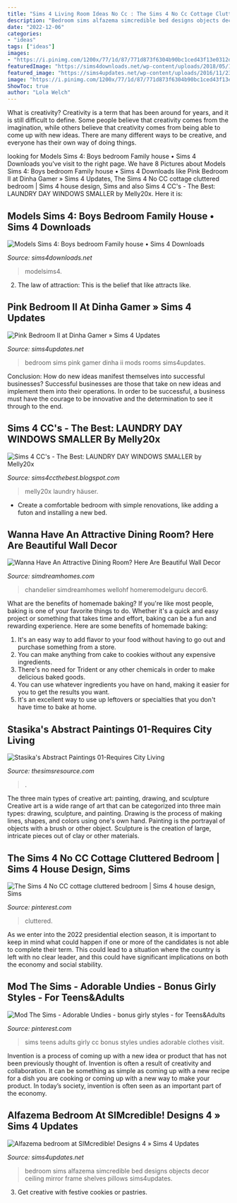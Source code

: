 ```yaml
---
title: "Sims 4 Living Room Ideas No Cc : The Sims 4 No Cc Cottage Cluttered Bedroom"
description: "Bedroom sims alfazema simcredible bed designs objects decor ceiling mirror frame shelves pillows sims4updates"
date: "2022-12-06"
categories:
- "ideas"
tags: ["ideas"]
images:
- "https://i.pinimg.com/1200x/77/1d/87/771d873f6304b90bc1ced43f13e0312d.jpg"
featuredImage: "https://sims4downloads.net/wp-content/uploads/2018/05/1531.jpg"
featured_image: "https://sims4updates.net/wp-content/uploads/2016/11/2352-670x387.jpg"
image: "https://i.pinimg.com/1200x/77/1d/87/771d873f6304b90bc1ced43f13e0312d.jpg"
ShowToc: true
author: "Lola Welch"
---
```



What is creativity?
Creativity is a term that has been around for years, and it is still difficult to define. Some people believe that creativity comes from the imagination, while others believe that creativity comes from being able to come up with new ideas. There are many different ways to be creative, and everyone has their own way of doing things.

	

		
looking for Models Sims 4: Boys bedroom Family house • Sims 4 Downloads you've visit to the right page. We have 8 Pictures about Models Sims 4: Boys bedroom Family house • Sims 4 Downloads like Pink Bedroom II at Dinha Gamer » Sims 4 Updates, The Sims 4 No CC cottage cluttered bedroom | Sims 4 house design, Sims and also Sims 4 CC&#039;s - The Best: LAUNDRY DAY WINDOWS SMALLER by Melly20x. Here it is:
		
    
## Models Sims 4: Boys Bedroom Family House • Sims 4 Downloads

<img loading=lazy src="https://sims4downloads.net/wp-content/uploads/2018/05/1531.jpg" onerror="this.onerror=null;this.src='https://tse3.mm.bing.net/th?id=OIP.JjHNR5qAy4gGfA6CoygsDQHaEL&amp;pid=15.1';" alt="Models Sims 4: Boys bedroom Family house • Sims 4 Downloads">

_Source: sims4downloads.net_

>modelsims4. 

	

2. The law of attraction: This is the belief that like attracts like.

    
## Pink Bedroom II At Dinha Gamer » Sims 4 Updates

<img loading=lazy src="https://sims4updates.net/wp-content/uploads/2016/11/2352-670x387.jpg" onerror="this.onerror=null;this.src='https://tse1.mm.bing.net/th?id=OIP.M4Xsor9zBAEPvW61IME1PAHaER&amp;pid=15.1';" alt="Pink Bedroom II at Dinha Gamer » Sims 4 Updates">

_Source: sims4updates.net_

>bedroom sims pink gamer dinha ii mods rooms sims4updates. 

	

Conclusion: How do new ideas manifest themselves into successful businesses?
Successful businesses are those that take on new ideas and implement them into their operations. In order to be successful, a business must have the courage to be innovative and the determination to see it through to the end.

    
## Sims 4 CC&#039;s - The Best: LAUNDRY DAY WINDOWS SMALLER By Melly20x

<img loading=lazy src="https://3.bp.blogspot.com/-pkrV3dvIh3I/WmNPk3bRv8I/AAAAAAACHfU/BHMjQLhka8MyGhIAZInoMgYKWXBldj6jACLcBGAs/s640/tumblr_p2tjahVOwN1v0mfhzo2_1280.png" onerror="this.onerror=null;this.src='https://tse1.mm.bing.net/th?id=OIP.qBqntrqKKRoOfIlaEA_98wHaEK&amp;pid=15.1';" alt="Sims 4 CC&#039;s - The Best: LAUNDRY DAY WINDOWS SMALLER by Melly20x">

_Source: sims4ccthebest.blogspot.com_

>melly20x laundry häuser. 

	

- Create a comfortable bedroom with simple renovations, like adding a futon and installing a new bed. 

    
## Wanna Have An Attractive Dining Room? Here Are Beautiful Wall Decor

<img loading=lazy src="https://www.simdreamhomes.com/wp-content/uploads/2020/07/dining-room.jpg" onerror="this.onerror=null;this.src='https://tse1.mm.bing.net/th?id=OIP.QuEOLemieT0yNlWkYssxDAHaKP&amp;pid=15.1';" alt="Wanna Have An Attractive Dining Room? Here Are Beautiful Wall Decor">

_Source: simdreamhomes.com_

>chandelier simdreamhomes wellohf homeremodelguru decor6. 

	

What are the benefits of homemade baking?
If you're like most people, baking is one of your favorite things to do. Whether it's a quick and easy project or something that takes time and effort, baking can be a fun and rewarding experience. Here are some benefits of homemade baking: 
1) It's an easy way to add flavor to your food without having to go out and purchase something from a store. 
2) You can make anything from cake to cookies without any expensive ingredients. 
3) There's no need for Trident or any other chemicals in order to make delicious baked goods. 
4) You can use whatever ingredients you have on hand, making it easier for you to get the results you want. 
5) It's an excellent way to use up leftovers or specialties that you don't have time to bake at home.

    
## Stasika&#039;s Abstract Paintings 01-Requires City Living

<img loading=lazy src="https://www.thesimsresource.com/scaled/2852/2852166.png" onerror="this.onerror=null;this.src='https://tse2.mm.bing.net/th?id=OIP.qhv7Pvdon1slDVBORlx8fgHaFj&amp;pid=15.1';" alt="Stasika&#039;s Abstract Paintings 01-Requires City Living">

_Source: thesimsresource.com_

>. 

	

The three main types of creative art: painting, drawing, and sculpture
Creative art is a wide range of art that can be categorized into three main types: drawing, sculpture, and painting. Drawing is the process of making lines, shapes, and colors using one's own hand. Painting is the portrayal of objects with a brush or other object. Sculpture is the creation of large, intricate pieces out of clay or other materials.

    
## The Sims 4 No CC Cottage Cluttered Bedroom | Sims 4 House Design, Sims

<img loading=lazy src="https://i.pinimg.com/1200x/77/1d/87/771d873f6304b90bc1ced43f13e0312d.jpg" onerror="this.onerror=null;this.src='https://tse3.mm.bing.net/th?id=OIP.nOttAYagAiK9KKtCnQN5xQHaD7&amp;pid=15.1';" alt="The Sims 4 No CC cottage cluttered bedroom | Sims 4 house design, Sims">

_Source: pinterest.com_

>cluttered. 

	

As we enter into the 2022 presidential election season, it is important to keep in mind what could happen if one or more of the candidates is not able to complete their term. This could lead to a situation where the country is left with no clear leader, and this could have significant implications on both the economy and social stability.

    
## Mod The Sims - Adorable Undies - Bonus Girly Styles - For Teens&amp;Adults

<img loading=lazy src="https://i.pinimg.com/736x/bb/f0/26/bbf02655aab28f937571e091ec3e9295--girly-sims-.jpg" onerror="this.onerror=null;this.src='https://tse1.mm.bing.net/th?id=OIP.hpBmA52IXwlgejrPs8FtzgHaLW&amp;pid=15.1';" alt="Mod The Sims - Adorable Undies - bonus girly styles - for Teens&amp;Adults">

_Source: pinterest.com_

>sims teens adults girly cc bonus styles undies adorable clothes visit. 

	

Invention is a process of coming up with a new idea or product that has not been previously thought of. Invention is often a result of creativity and collaboration. It can be something as simple as coming up with a new recipe for a dish you are cooking or coming up with a new way to make your product. In today’s society, invention is often seen as an important part of the economy.

    
## Alfazema Bedroom At SIMcredible! Designs 4 » Sims 4 Updates

<img loading=lazy src="http://sims4updates.net/wp-content/uploads/2015/10/624-670x397.jpg" onerror="this.onerror=null;this.src='https://tse4.mm.bing.net/th?id=OIP.6W_seK6RHBRjSwrXBmf-BwHaEY&amp;pid=15.1';" alt="Alfazema bedroom at SIMcredible! Designs 4 » Sims 4 Updates">

_Source: sims4updates.net_

>bedroom sims alfazema simcredible bed designs objects decor ceiling mirror frame shelves pillows sims4updates. 

	

3. Get creative with festive cookies or pastries.

